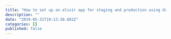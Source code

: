 ```yaml
---
title: "How to set up an elixir app for staging and production using GCP"
description: ""
date: "2019-05-31T19:13:38.682Z"
categories: []
published: false
---
```


